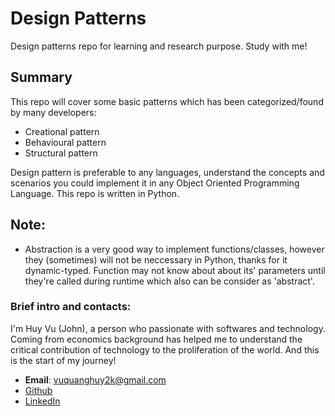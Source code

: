 # Design Patterns
Design patterns repo for learning and research purpose. Study with me!

## Summary
This repo will cover some basic patterns which has been categorized/found by many developers:
- Creational pattern
- Behavioural pattern 
- Structural pattern

Design pattern is preferable to any languages, understand the concepts and scenarios you could implement it in any Object Oriented Programming Language. 
This repo is written in Python. 

## Note:
* Abstraction is a very good way to implement functions/classes, however they (sometimes) will not be neccessary in Python, thanks for it dynamic-typed. Function may not know about about its' parameters until they're called during runtime which also can be consider as 'abstract'.

### Brief intro and contacts:
I'm Huy Vu (John), a person who passionate with softwares and technology. Coming from economics background has helped me to understand the critical contribution of technology to the proliferation of the world. And this is the start of my journey! 
- **Email**: vuquanghuy2k@gmail.com
- [Github](https://github.com/HuyVQ18411c)
- [LinkedIn](https://www.linkedin.com/in/huy-vu-dev/)
